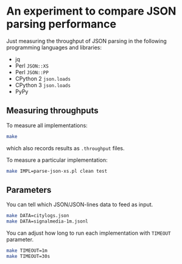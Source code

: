 # An experiment to compare JSON parsing performance

Just measuring the throughput of JSON parsing in the following programming languages and libraries:

* jq
* Perl `JSON::XS`
* Perl `JSON::PP`
* CPython 2 `json.loads`
* CPython 3 `json.loads`
* PyPy

## Measuring throughputs

To measure all implementations:
```bash
make
```
which also records results as `.throughput` files.

To measure a particular implementation:
```bash
make IMPL=parse-json-xs.pl clean test
```

## Parameters

You can tell which JSON/JSON-lines data to feed as input.
```bash
make DATA=citylogs.json
make DATA=signalmedia-1m.jsonl
```

You can adjust how long to run each implementation with `TIMEOUT` parameter.
```bash
make TIMEOUT=1m
make TIMEOUT=30s
```
